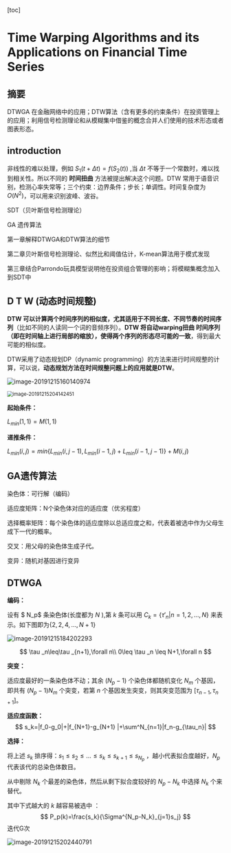 [toc]

# Time Warping Algorithms and its Applications on Financial Time Series

## 摘要

DTWGA 在金融网络中的应用；DTW算法（含有更多的约束条件）在投资管理上的应用；利用信号检测理论和从模糊集中借鉴的概念合并人们使用的技术形态或者图表形态。

## introduction

非线性的难以处理，例如 $S_1(t+\Delta t)=f(S_2(t))$ ,当 $\Delta t$ 不等于一个常数时，难以找到相关性。所以不同的 **时间扭曲** 方法被提出解决这个问题。DTW 常用于语音识别，检测心率失常等；三个约束：边界条件；步长；单调性。时间复杂度为 $O(N^2)$，可以用来识别波峰、波谷。

SDT（贝叶斯信号检测理论）

GA 遗传算法 



第一章解释DTWGA和DTW算法的细节

第二章贝叶斯信号检测理论、似然比和阈值估计，K-mean算法用于模式发现

第三章结合Parrondo玩具模型说明他在投资组合管理的影响；将模糊集概念加入到SDT中



















 



## D T W (动态时间规整)

 **DTW 可以计算两个时间序列的相似度，尤其适用于不同长度、不同节奏的时间序列**（比如不同的人读同一个词的音频序列）。**DTW 将自动warping扭曲 时间序列（即在时间轴上进行局部的缩放），使得两个序列的形态尽可能的一致**，得到最大可能的相似度。 

 DTW采用了动态规划DP（dynamic programming）的方法来进行时间规整的计算，可以说，**动态规划方法在时间规整问题上的应用就是DTW**。 

![image-20191215160140974](C:\Users\sure\AppData\Roaming\Typora\typora-user-images\image-20191215160140974.png)

<img src="C:\Users\sure\AppData\Roaming\Typora\typora-user-images\image-20191215204142451.png" alt="image-20191215204142451" style="zoom:80%;" />

**起始条件：**

$L_{min}(1,1)=M(1,1)$

**递推条件：**

$L_{min}(i,j)=min\{L_{min}(i,j-1),L_{min}(i-1,j)+L_{min}(i-1,j-1)\}+M(i,j)$



## GA遗传算法

染色体：可行解（编码）

适应度矩阵：N个染色体对应的适应度（优劣程度）

选择概率矩阵：每个染色体的适应度除以总适应度之和，代表着被选中作为父母生成下一代的概率。

交叉：用父母的染色体生成子代。

变异：随机对基因进行变异

## DTWGA

**编码：**

设有 $ N_p$ 条染色体(长度都为 $N$ ),第 $k$ 条可以用 $C_k=\{ \tau'_n|n=1,2,\dots,N \}$ 来表示。如下图即为$\{2,2,4,\dots ,N+1 \}$

![image-20191215184202293](C:\Users\sure\AppData\Roaming\Typora\typora-user-images\image-20191215184202293.png)


$$
\tau _n\leq\tau _{n+1},\forall n\\
0\leq \tau _n \leq N+1,\forall n
$$


**突变：**

适应度最好的一条染色体不动；其余 $(N_p-1)$ 个染色体都随机变化 $N_m$ 个基因，即共有 $(N_p-1)N_m$ 个突变，若第 $n$ 个基因发生突变，则其突变范围为 $[\tau_{n-1},\tau _{n+1}]$。



**适应度函数：**
$$
s_k=|f_0-g_0|+|f_{N+1}-g_{N+1} |+\sum^N_{n=1}|f_n-g_{\tau_n}|
$$


**选择：**

将上述 $s_k$ 排序得：$s_1 \leq s_2 \leq\dots \leq s_k \leq s_{k+1}\leq s_{N_p}$ ，越小代表拟合度越好，$N_{p}$ 代表该代的总染色体数目。

从中剔除 $N_k$ 个最差的染色体，然后从剩下拟合度较好的 $N_{p}-N_k$ 中选择 $N_k$ 个来替代。

其中下式越大的 $k$ 越容易被选中 ：
$$
P_p(k)=\frac{s_k}{\Sigma^{N_p-N_k}_{j=1}s_j}
$$
迭代G次

![image-20191215202440791](C:\Users\sure\AppData\Roaming\Typora\typora-user-images\image-20191215202440791.png)



